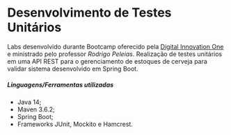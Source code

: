 # Desenvolvimento de Testes Unitários

Labs desenvolvido durante Bootcamp oferecido pela [Digital Innovation One](https://web.digitalinnovation.one/home) e ministrado pelo professor *Rodrigo Peleias*.  Realização de testes unitários em uma API REST para o gerenciamento de estoques de cerveja para validar sistema desenvolvido em Spring Boot.

##### Linguagens/Ferramentas utilizadas

- Java 14;
- Maven 3.6.2;
- Spring Boot;
- Frameworks JUnit, Mockito e Hamcrest.
